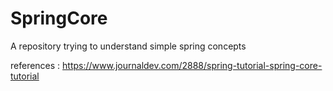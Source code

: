 # SpringCore
A repository trying to understand simple spring concepts

references : https://www.journaldev.com/2888/spring-tutorial-spring-core-tutorial

